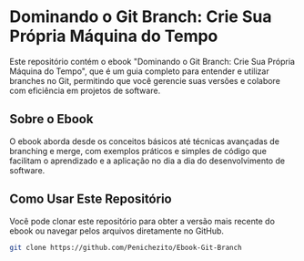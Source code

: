 # Dominando o Git Branch: Crie Sua Própria Máquina do Tempo

Este repositório contém o ebook "Dominando o Git Branch: Crie Sua Própria Máquina do Tempo", que é um guia completo para entender e utilizar branches no Git, permitindo que você gerencie suas versões e colabore com eficiência em projetos de software.

## Sobre o Ebook

O ebook aborda desde os conceitos básicos até técnicas avançadas de branching e merge, com exemplos práticos e simples de código que facilitam o aprendizado e a aplicação no dia a dia do desenvolvimento de software.

## Como Usar Este Repositório

Você pode clonar este repositório para obter a versão mais recente do ebook ou navegar pelos arquivos diretamente no GitHub.

```bash
git clone https://github.com/Penichezito/Ebook-Git-Branch
